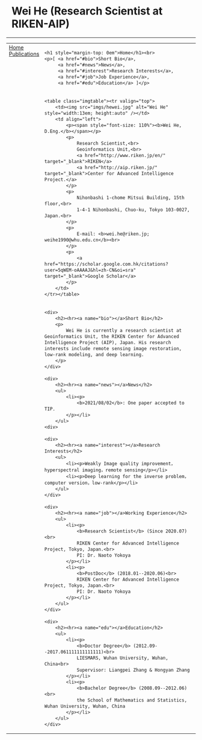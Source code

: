 <html>

<head>
    <meta http-equiv="Content-Type" content="text/html;charset=utf-8" />
    <link rel="stylesheet" type="text/css" href="style.css" />
    <title>Wei He (Research Scientist at RIKEN-AIP)</title>
</head>

<body>
<table summary="Table for page layout." id="tlayout">
<tr valign="top">
<h1 style="padding-left: 0.5em">Wei He (Research Scientist at RIKEN-AIP)</h1><hr>
<td id="layout-menu">
    <div class="menu-item"><a href="index.md" class="current">Home</a></div>
    <div class="menu-item"><a href="publication.html">Publications</a></div>
</td>
<td id="layout-content">

    <h1 style="margin-top: 0em">Home</h1><br>
    <p>[ <a href="#bio">Short Bio</a>,
         <a href="#news">News</a>,
         <a href="#interest">Research Interests</a>,
         <a href="#job">Job Experience</a>,
         <a href="#edu">Education</a> ]</p>

    
    <table class="imgtable"><tr valign="top">
        <td><img src="imgs/hewei.jpg" alt="Wei He" style="width:13em; height:auto" /></td>
        <td align="left">
            <p><span style="font-size: 110%"><b>Wei He, D.Eng.</b></span></p>
            <p>
                Research Scientist,<br>
                Geoinformatics Unit,<br>
                <a href="http://www.riken.jp/en/" target="_blank">RIKEN</a>
                <a href="http://aip.riken.jp/" target="_blank">Center for Advanced Intelligence Project.</a>
            </p>
            <p>
                Nihonbashi 1-chome Mitsui Building, 15th floor,<br>
                1-4-1 Nihonbashi, Chuo-ku, Tokyo 103-0027, Japan.<br>
            </p>
            <p>
                E-mail: <b>wei.he@riken.jp; weihe1990@whu.edu.cn</b><br>
            </p>
            <p>
                <a href="https://scholar.google.com.hk/citations?user=5qWEM-oAAAAJ&hl=zh-CN&oi=sra" target="_blank">Google Scholar</a>
            </p>
        </td>
    </tr></table>
    
    
    <div>
        <h2><hr><a name="bio"></a>Short Bio</h2>
        <p>
            Wei He is currently a research scientist at Geoinformatics Unit, the RIKEN Center for Advanced Intelligence Project (AIP), Japan. His research interests include remote sensing image restoration, low-rank modeling, and deep learning.
        </p>
    </div>
    
    <div>
        <h2><hr><a name="news"></a>News</h2>
        <ul>
            <li><p>
                <b>2021/08/02</b>: One paper accepted to TIP.
            </p></li>
        </ul>
    <div>
            
    <div>
        <h2><hr><a name="interest"></a>Research Interests</h2>
        <ul>
            <li><p>Weakly Image quality improvement，hyperspectral imaging，remote sensing</p></li>
            <li><p>Deep learning for the inverse problem，computer version，low-rank</p></li>
        </ul>
    </div>

    <div>
        <h2><hr><a name="job"></a>Working Experience</h2>
        <ul>
            <li><p>
                <b>Research Scientist</b> (Since 2020.07)<br>
                RIKEN Center for Advanced Intelligence Project, Tokyo, Japan.<br>
                PI: Dr. Naoto Yokoya   
            </p></li>
            <li><p>
                <b>PostDoc</b> (2018.01--2020.06)<br>
                RIKEN Center for Advanced Intelligence Project, Tokyo, Japan.<br>
                PI: Dr. Naoto Yokoya 
            </p></li>
        </ul>
    </div>

    <div>
        <h2><hr><a name="edu"></a>Education</h2>
        <ul>
            <li><p>
                <b>Doctor Degree</b> (2012.09--2017.061111111111111)<br>
                LIESMARS, Wuhan University, Wuhan, China<br>
                Supervisor: Liangpei Zhang & Hongyan Zhang
            </p></li>
            <li><p>
                <b>Bachelor Degree</b> (2008.09--2012.06)<br>
                the School of Mathematics and Statistics, Wuhan University, Wuhan, China 
            </p></li>
        </ul>
    </div>
